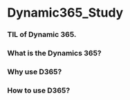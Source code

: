 # Dynamic365_Study

### TIL of Dynamic 365. 


### What is the Dynamics 365?

### Why use D365?
  
### How to use D365?
